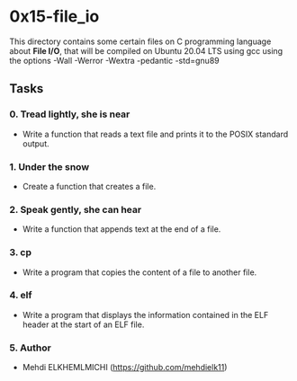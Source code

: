 # 0x15-file_io
This directory contains some certain files on C programming language about **File I/O**, that will be compiled on Ubuntu 20.04 LTS using gcc using the options -Wall -Werror -Wextra -pedantic -std=gnu89

## Tasks
### 0. Tread lightly, she is near
- Write a function that reads a text file and prints it to the POSIX standard output.

### 1. Under the snow
- Create a function that creates a file.

### 2. Speak gently, she can hear
- Write a function that appends text at the end of a file.

### 3. cp
- Write a program that copies the content of a file to another file.

### 4. elf
- Write a program that displays the information contained in the ELF header at the start of an ELF file.

### 5. Author
- Mehdi ELKHEMLMICHI (https://github.com/mehdielk11)
